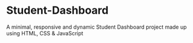 # Student-Dashboard
A minimal, responsive and dynamic Student Dashboard  project made up using HTML, CSS &amp; JavaScript